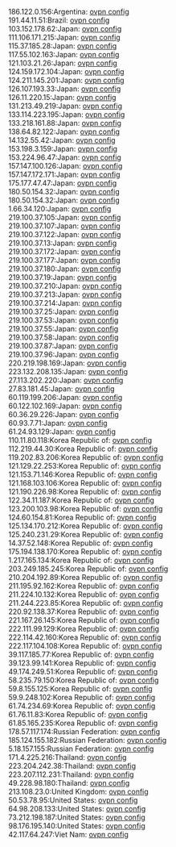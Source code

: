 186.122.0.156:Argentina: [ovpn config](vpn/186_122_0_156.ovpn)  
191.44.11.51:Brazil: [ovpn config](vpn/191_44_11_51.ovpn)  
103.152.178.62:Japan: [ovpn config](vpn/103_152_178_62.ovpn)  
111.106.171.215:Japan: [ovpn config](vpn/111_106_171_215.ovpn)  
115.37.185.28:Japan: [ovpn config](vpn/115_37_185_28.ovpn)  
117.55.102.163:Japan: [ovpn config](vpn/117_55_102_163.ovpn)  
121.103.21.26:Japan: [ovpn config](vpn/121_103_21_26.ovpn)  
124.159.172.104:Japan: [ovpn config](vpn/124_159_172_104.ovpn)  
124.211.145.201:Japan: [ovpn config](vpn/124_211_145_201.ovpn)  
126.107.193.33:Japan: [ovpn config](vpn/126_107_193_33.ovpn)  
126.11.220.15:Japan: [ovpn config](vpn/126_11_220_15.ovpn)  
131.213.49.219:Japan: [ovpn config](vpn/131_213_49_219.ovpn)  
133.114.223.195:Japan: [ovpn config](vpn/133_114_223_195.ovpn)  
133.218.161.88:Japan: [ovpn config](vpn/133_218_161_88.ovpn)  
138.64.82.122:Japan: [ovpn config](vpn/138_64_82_122.ovpn)  
14.132.55.42:Japan: [ovpn config](vpn/14_132_55_42.ovpn)  
153.198.3.159:Japan: [ovpn config](vpn/153_198_3_159.ovpn)  
153.224.96.47:Japan: [ovpn config](vpn/153_224_96_47.ovpn)  
157.147.100.126:Japan: [ovpn config](vpn/157_147_100_126.ovpn)  
157.147.172.171:Japan: [ovpn config](vpn/157_147_172_171.ovpn)  
175.177.47.47:Japan: [ovpn config](vpn/175_177_47_47.ovpn)  
180.50.154.32:Japan: [ovpn config](vpn/180_50_154_32.ovpn)  
180.50.154.32:Japan: [ovpn config](vpn/180_50_154_32.ovpn)  
1.66.34.120:Japan: [ovpn config](vpn/1_66_34_120.ovpn)  
219.100.37.105:Japan: [ovpn config](vpn/219_100_37_105.ovpn)  
219.100.37.107:Japan: [ovpn config](vpn/219_100_37_107.ovpn)  
219.100.37.122:Japan: [ovpn config](vpn/219_100_37_122.ovpn)  
219.100.37.13:Japan: [ovpn config](vpn/219_100_37_13.ovpn)  
219.100.37.172:Japan: [ovpn config](vpn/219_100_37_172.ovpn)  
219.100.37.177:Japan: [ovpn config](vpn/219_100_37_177.ovpn)  
219.100.37.180:Japan: [ovpn config](vpn/219_100_37_180.ovpn)  
219.100.37.19:Japan: [ovpn config](vpn/219_100_37_19.ovpn)  
219.100.37.210:Japan: [ovpn config](vpn/219_100_37_210.ovpn)  
219.100.37.213:Japan: [ovpn config](vpn/219_100_37_213.ovpn)  
219.100.37.214:Japan: [ovpn config](vpn/219_100_37_214.ovpn)  
219.100.37.25:Japan: [ovpn config](vpn/219_100_37_25.ovpn)  
219.100.37.53:Japan: [ovpn config](vpn/219_100_37_53.ovpn)  
219.100.37.55:Japan: [ovpn config](vpn/219_100_37_55.ovpn)  
219.100.37.58:Japan: [ovpn config](vpn/219_100_37_58.ovpn)  
219.100.37.87:Japan: [ovpn config](vpn/219_100_37_87.ovpn)  
219.100.37.96:Japan: [ovpn config](vpn/219_100_37_96.ovpn)  
220.219.198.169:Japan: [ovpn config](vpn/220_219_198_169.ovpn)  
223.132.208.135:Japan: [ovpn config](vpn/223_132_208_135.ovpn)  
27.113.202.220:Japan: [ovpn config](vpn/27_113_202_220.ovpn)  
27.83.181.45:Japan: [ovpn config](vpn/27_83_181_45.ovpn)  
60.119.199.206:Japan: [ovpn config](vpn/60_119_199_206.ovpn)  
60.122.102.169:Japan: [ovpn config](vpn/60_122_102_169.ovpn)  
60.36.29.226:Japan: [ovpn config](vpn/60_36_29_226.ovpn)  
60.93.7.71:Japan: [ovpn config](vpn/60_93_7_71.ovpn)  
61.24.93.129:Japan: [ovpn config](vpn/61_24_93_129.ovpn)  
110.11.80.118:Korea Republic of: [ovpn config](vpn/110_11_80_118.ovpn)  
112.219.44.30:Korea Republic of: [ovpn config](vpn/112_219_44_30.ovpn)  
119.202.83.206:Korea Republic of: [ovpn config](vpn/119_202_83_206.ovpn)  
121.129.22.253:Korea Republic of: [ovpn config](vpn/121_129_22_253.ovpn)  
121.153.71.146:Korea Republic of: [ovpn config](vpn/121_153_71_146.ovpn)  
121.168.103.106:Korea Republic of: [ovpn config](vpn/121_168_103_106.ovpn)  
121.190.226.98:Korea Republic of: [ovpn config](vpn/121_190_226_98.ovpn)  
122.34.11.187:Korea Republic of: [ovpn config](vpn/122_34_11_187.ovpn)  
123.200.103.98:Korea Republic of: [ovpn config](vpn/123_200_103_98.ovpn)  
124.60.154.81:Korea Republic of: [ovpn config](vpn/124_60_154_81.ovpn)  
125.134.170.212:Korea Republic of: [ovpn config](vpn/125_134_170_212.ovpn)  
125.240.231.29:Korea Republic of: [ovpn config](vpn/125_240_231_29.ovpn)  
14.37.52.148:Korea Republic of: [ovpn config](vpn/14_37_52_148.ovpn)  
175.194.138.170:Korea Republic of: [ovpn config](vpn/175_194_138_170.ovpn)  
1.217.165.134:Korea Republic of: [ovpn config](vpn/1_217_165_134.ovpn)  
203.249.185.245:Korea Republic of: [ovpn config](vpn/203_249_185_245.ovpn)  
210.204.192.89:Korea Republic of: [ovpn config](vpn/210_204_192_89.ovpn)  
211.195.92.162:Korea Republic of: [ovpn config](vpn/211_195_92_162.ovpn)  
211.224.10.132:Korea Republic of: [ovpn config](vpn/211_224_10_132.ovpn)  
211.244.223.85:Korea Republic of: [ovpn config](vpn/211_244_223_85.ovpn)  
220.92.138.37:Korea Republic of: [ovpn config](vpn/220_92_138_37.ovpn)  
221.167.26.145:Korea Republic of: [ovpn config](vpn/221_167_26_145.ovpn)  
222.111.99.129:Korea Republic of: [ovpn config](vpn/222_111_99_129.ovpn)  
222.114.42.160:Korea Republic of: [ovpn config](vpn/222_114_42_160.ovpn)  
222.117.104.108:Korea Republic of: [ovpn config](vpn/222_117_104_108.ovpn)  
39.117.185.77:Korea Republic of: [ovpn config](vpn/39_117_185_77.ovpn)  
39.123.99.141:Korea Republic of: [ovpn config](vpn/39_123_99_141.ovpn)  
49.174.249.51:Korea Republic of: [ovpn config](vpn/49_174_249_51.ovpn)  
58.235.79.150:Korea Republic of: [ovpn config](vpn/58_235_79_150.ovpn)  
59.8.155.125:Korea Republic of: [ovpn config](vpn/59_8_155_125.ovpn)  
59.9.248.102:Korea Republic of: [ovpn config](vpn/59_9_248_102.ovpn)  
61.74.234.69:Korea Republic of: [ovpn config](vpn/61_74_234_69.ovpn)  
61.76.11.83:Korea Republic of: [ovpn config](vpn/61_76_11_83.ovpn)  
61.85.165.235:Korea Republic of: [ovpn config](vpn/61_85_165_235.ovpn)  
178.57.117.174:Russian Federation: [ovpn config](vpn/178_57_117_174.ovpn)  
185.124.155.182:Russian Federation: [ovpn config](vpn/185_124_155_182.ovpn)  
5.18.157.155:Russian Federation: [ovpn config](vpn/5_18_157_155.ovpn)  
171.4.225.216:Thailand: [ovpn config](vpn/171_4_225_216.ovpn)  
223.204.242.38:Thailand: [ovpn config](vpn/223_204_242_38.ovpn)  
223.207.112.231:Thailand: [ovpn config](vpn/223_207_112_231.ovpn)  
49.228.98.180:Thailand: [ovpn config](vpn/49_228_98_180.ovpn)  
213.108.23.0:United Kingdom: [ovpn config](vpn/213_108_23_0.ovpn)  
50.53.78.95:United States: [ovpn config](vpn/50_53_78_95.ovpn)  
64.98.208.133:United States: [ovpn config](vpn/64_98_208_133.ovpn)  
73.212.198.187:United States: [ovpn config](vpn/73_212_198_187.ovpn)  
98.176.195.140:United States: [ovpn config](vpn/98_176_195_140.ovpn)  
42.117.64.247:Viet Nam: [ovpn config](vpn/42_117_64_247.ovpn)  
